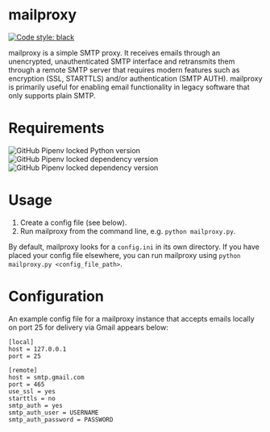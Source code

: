 # mailproxy

[![Code style: black](https://img.shields.io/badge/code%20style-black-000000.svg)](https://github.com/psf/black)

mailproxy is a simple SMTP proxy. It receives emails through an unencrypted, unauthenticated SMTP interface and retransmits them through a remote SMTP server that requires modern features such as encryption (SSL, STARTTLS) and/or authentication (SMTP AUTH). mailproxy is primarily useful for enabling email functionality in legacy software that only supports plain SMTP.

# Requirements
![GitHub Pipenv locked Python version](https://img.shields.io/github/pipenv/locked/python-version/Taruu/mailproxy-with-utils)
![GitHub Pipenv locked dependency version](https://img.shields.io/github/pipenv/locked/dependency-version/Taruu/mailproxy-with-utils/aiosmtpd)
![GitHub Pipenv locked dependency version](https://img.shields.io/github/pipenv/locked/dependency-version/Taruu/mailproxy-with-utils/[python-systemd])

# Usage
1. Create a config file (see below).
2. Run mailproxy from the command line, e.g. `python mailproxy.py`.

By default, mailproxy looks for a `config.ini` in its own directory.
If you have placed your config file elsewhere, you can run mailproxy
using `python mailproxy.py <config_file_path>`.


# Configuration
An example config file for a mailproxy instance that accepts emails locally on port 25 for delivery via Gmail appears below:
```
[local]
host = 127.0.0.1
port = 25

[remote]
host = smtp.gmail.com
port = 465
use_ssl = yes
starttls = no
smtp_auth = yes
smtp_auth_user = USERNAME
smtp_auth_password = PASSWORD
```
